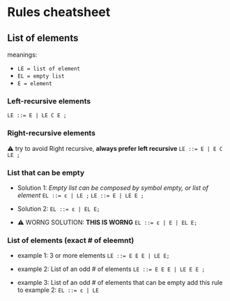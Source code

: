 # Rules cheatsheet

## List of elements

meanings:

- `LE = list of element`
- `EL = empty list`
- `E = element`

### Left-recursive elements


`LE ::= E | LE C E ;`

### Right-recursive elements
:warning: try to avoid Right recursive, **always prefer left recursive**
`LE ::= E | E C LE ;`

### List that can be empty

- Solution 1:
*Empty list can be composed by symbol empty, or list of element*
`EL ::= ɛ | LE ;`
`LE ::= E | LE E ;`

- Solution 2:
`EL ::= ɛ | EL E;`

- :warning: WORNG SOLUTION:
**THIS IS WORNG**
`EL ::= ɛ | E | EL E;`

### List of elements (exact # of eleemnt)

- example 1: 3 or more elements
`LE ::= E E E | LE E;`

- example 2: List of an odd # of elements
`LE ::= E E E | LE E E ;`

- example 3: List of an odd # of elements that can be empty
add this rule to example 2:
`EL ::= ɛ | LE `